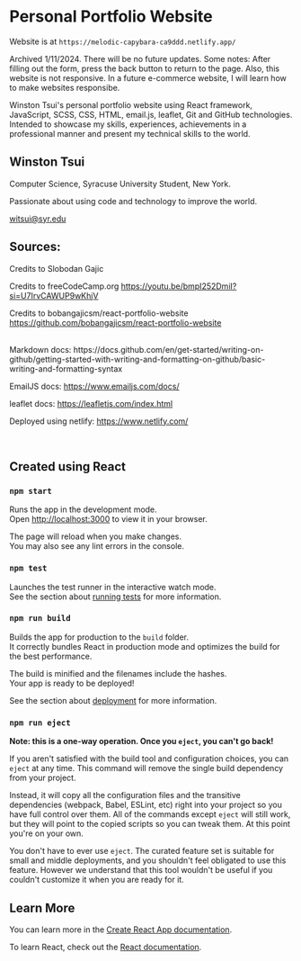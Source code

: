 # Personal Portfolio Website

Website is at ```https://melodic-capybara-ca9ddd.netlify.app/```

Archived 1/11/2024. There will be no future updates. Some notes: After filling out the form, press the back button to return to the page. Also, this website is not responsive. In a future e-commerce website, I will learn how to make websites responsibe.

Winston Tsui's personal portfolio website using React framework, JavaScript, SCSS, CSS, HTML, email.js, leaflet, Git and GitHub technologies. Intended to showcase my skills, experiences, achievements in a professional manner and present my technical skills to the world.

## Winston Tsui

Computer Science, Syracuse University Student, New York.

Passionate about using code and technology to improve the world.

witsui@syr.edu

## Sources:

Credits to Slobodan Gajic

Credits to freeCodeCamp.org https://youtu.be/bmpI252DmiI?si=U7IrvCAWUP9wKhjV

Credits to bobangajicsm/react-portfolio-website https://github.com/bobangajicsm/react-portfolio-website

<br>
Markdown docs: https://docs.github.com/en/get-started/writing-on-github/getting-started-with-writing-and-formatting-on-github/basic-writing-and-formatting-syntax

EmailJS docs: https://www.emailjs.com/docs/

leaflet docs: https://leafletjs.com/index.html

Deployed using netlify: https://www.netlify.com/

<br>

## Created using React
### `npm start`

Runs the app in the development mode.\
Open [http://localhost:3000](http://localhost:3000) to view it in your browser.

The page will reload when you make changes.\
You may also see any lint errors in the console.

### `npm test`

Launches the test runner in the interactive watch mode.\
See the section about [running tests](https://facebook.github.io/create-react-app/docs/running-tests) for more information.

### `npm run build`

Builds the app for production to the `build` folder.\
It correctly bundles React in production mode and optimizes the build for the best performance.

The build is minified and the filenames include the hashes.\
Your app is ready to be deployed!

See the section about [deployment](https://facebook.github.io/create-react-app/docs/deployment) for more information.

### `npm run eject`

**Note: this is a one-way operation. Once you `eject`, you can't go back!**

If you aren't satisfied with the build tool and configuration choices, you can `eject` at any time. This command will remove the single build dependency from your project.

Instead, it will copy all the configuration files and the transitive dependencies (webpack, Babel, ESLint, etc) right into your project so you have full control over them. All of the commands except `eject` will still work, but they will point to the copied scripts so you can tweak them. At this point you're on your own.

You don't have to ever use `eject`. The curated feature set is suitable for small and middle deployments, and you shouldn't feel obligated to use this feature. However we understand that this tool wouldn't be useful if you couldn't customize it when you are ready for it.

## Learn More

You can learn more in the [Create React App documentation](https://facebook.github.io/create-react-app/docs/getting-started).

To learn React, check out the [React documentation](https://reactjs.org/).

